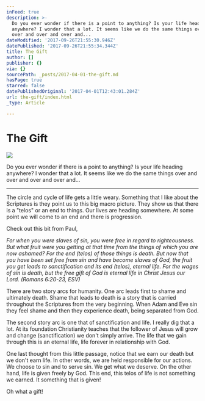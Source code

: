```yaml
---
inFeed: true
description: >-
  Do you ever wonder if there is a point to anything? Is your life heading
  anywhere? I wonder that a lot. It seems like we do the same things over and
  over and over and over and...
dateModified: '2017-09-26T21:55:30.946Z'
datePublished: '2017-09-26T21:55:34.344Z'
title: The Gift
author: []
publisher: {}
via: {}
sourcePath: _posts/2017-04-01-the-gift.md
hasPage: true
starred: false
datePublishedOriginal: '2017-04-01T12:43:01.284Z'
url: the-gift/index.html
_type: Article

---
```

# The Gift
![](https://the-grid-user-content.s3-us-west-2.amazonaws.com/f2cb90a4-e7cb-44bb-8849-aef9376b1889.jpg)

Do you ever wonder if there is a point to anything? Is your life heading anywhere? I wonder that a lot. It seems like we do the same things over and over and over and over and...

---

The circle and cycle of life gets a little weary. Something that I like about the Scriptures is they point us to this big macro picture. They show us that there is a "telos" or an end to things. Our lives are heading somewhere. At some point we will come to an end and there is progression.

Check out this bit from Paul,

_For when you were slaves of sin, you were free in regard to righteousness. But what fruit were you getting at that time from the things of which you are now ashamed? For the end (telos) of those things is death. But now that you have been set free from sin and have become slaves of God, the fruit you get leads to sanctification and its end (telos), eternal life. For the wages of sin is death, but the free gift of God is eternal life in Christ Jesus our Lord. (Romans 6:20-23, ESV)_

There are two story arcs for humanity. One arc leads first to shame and ultimately death. Shame that leads to death is a story that is carried throughout the Scriptures from the very beginning. When Adam and Eve sin they feel shame and then they experience death, being separated from God.

The second story arc is one that of sanctification and life. I really dig that a lot. At its foundation Christianity teaches that the follower of Jesus will grow and change (sanctification) we don't simply arrive. The life that we gain through this is an eternal life, life forever in relationship with God.

One last thought from this little passage, notice that we earn our death but we don't earn life. In other words, we are held responsible for our actions. We choose to sin and to serve sin. We get what we deserve. On the other hand, life is given freely by God. This end, this telos of life is not something we earned. It something that is given!

Oh what a gift!